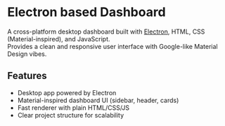 # Electron based Dashboard

A cross-platform desktop dashboard built with [Electron](https://www.electronjs.org/), HTML, CSS (Material-inspired), and JavaScript.  
Provides a clean and responsive user interface with Google-like Material Design vibes.  

## Features
- Desktop app powered by Electron  
- Material-inspired dashboard UI (sidebar, header, cards)  
- Fast renderer with plain HTML/CSS/JS  
- Clear project structure for scalability  
